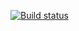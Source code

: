[![Build status](https://ci.appveyor.com/api/projects/status/s2rgd8fa6exo2df3/branch/validation?svg=true)](https://ci.appveyor.com/project/zenitfan88/ordercard-hal16/branch/validation)
